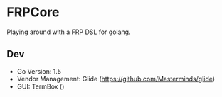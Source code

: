# FRPCore

Playing around with a FRP DSL for golang.

## Dev
- Go Version: 1.5
- Vendor Management: Glide (https://github.com/Masterminds/glide)
- GUI: TermBox ()
